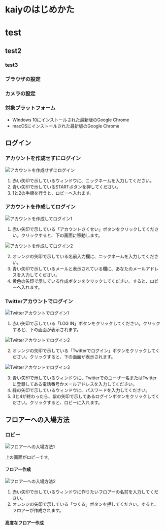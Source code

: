 # kaiyのはじめかた
# test
## test2
### test3
### ブラウザの設定

### カメラの設定

### 対象プラットフォーム
- Windows 10にインストールされた最新版のGoogle Chrome
- macOSにインストールされた最新版のGoogle Chrome

## ログイン
### アカウントを作成せずにログイン
![アカウントを作成せずにログイン](../../.vuepress/public/login-without-creating-an-account.png)

1. 赤い矢印で示しているウィンドウに、ニックネームを入力してください。
2. 青い矢印で示しているSTARTボタンを押してください。
3. 1と2の手順を行うと、ロビーへ入れます。

### アカウントを作成してログイン
![アカウントを作成してログイン1](../../.vuepress/public/create-an-account-and-login-1.png)

1. 赤い矢印で示している「アカウントさくせい」ボタンをクリックしてください。クリックすると、下の画面に移動します。

![アカウントを作成してログイン2](../../.vuepress/public/create-an-account-and-login-2.png)

2. オレンジの矢印で示している名前入力欄に、ニックネームを入力してください。
3. 青い矢印で示しているメールと表示されている欄に、あなたのメールアドレスを入力してください。
4. 黄色の矢印で示している作成ボタンをクリックしてください。すると、ロビーへ入れます。

### Twitterアカウントでログイン
![Twitterアカウントでログイン1](../../.vuepress/public/login-with-twitter-account-1.png)

1. 赤い矢印で示している「LOG IN」ボタンをクリックしてください。クリックすると、下の画面が表示されます。

![Twitterアカウントでログイン2](../../.vuepress/public/create-an-account-and-login-2.png)

2. オレンジの矢印で示している「Twitterでログイン」ボタンをクリックしてください。クリックすると、下の画面が表示されます。

![Twitterアカウントでログイン3](../../.vuepress/public/login-with-twitter-account-3.png)

3. 青い矢印で示しているウィンドウに、Twitterでのユーザー名またはTwitterに登録してある電話番号かメールアドレスを入力してください。
4. 緑の矢印で示しているウィンドウに、パスワードを入力してください。
5. 3と4が終わったら、紫の矢印で示してあるログインボタンをクリックしてください。クリックすると、ロビーに入れます。

## フロアーへの入場方法
### ロビー
![フロアーへの入場方法1](../../.vuepress/public/how-to-enter-the-floor-1.png)

上の画面がロビーです。

#### フロアー作成
![フロアーへの入場方法2](../../.vuepress/public/how-to-enter-the-floor-2.png)

1. 赤い矢印で示しているウィンドウに作りたいフロアーの名前を入力してください。
2. オレンジの矢印で示している「つくる」ボタンを押してください。すると、フロアーが作成されます。

#### 高度なフロアー作成
